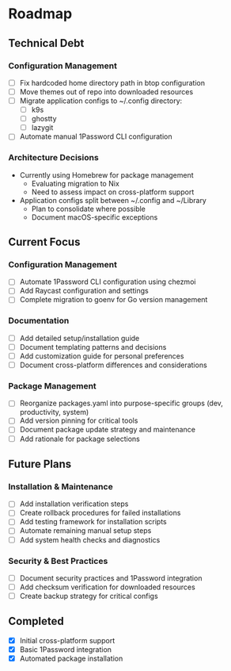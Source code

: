 # Roadmap

## Technical Debt

### Configuration Management

- [ ] Fix hardcoded home directory path in btop configuration
- [ ] Move themes out of repo into downloaded resources
- [ ] Migrate application configs to ~/.config directory:
  - [ ] k9s
  - [ ] ghostty
  - [ ] lazygit
- [ ] Automate manual 1Password CLI configuration

### Architecture Decisions

- Currently using Homebrew for package management
  - Evaluating migration to Nix
  - Need to assess impact on cross-platform support
- Application configs split between ~/.config and ~/Library
  - Plan to consolidate where possible
  - Document macOS-specific exceptions

## Current Focus

### Configuration Management

- [ ] Automate 1Password CLI configuration using chezmoi
- [ ] Add Raycast configuration and settings
- [ ] Complete migration to goenv for Go version management

### Documentation

- [ ] Add detailed setup/installation guide
- [ ] Document templating patterns and decisions
- [ ] Add customization guide for personal preferences
- [ ] Document cross-platform differences and considerations

### Package Management

- [ ] Reorganize packages.yaml into purpose-specific groups (dev, productivity, system)
- [ ] Add version pinning for critical tools
- [ ] Document package update strategy and maintenance
- [ ] Add rationale for package selections

## Future Plans

### Installation & Maintenance

- [ ] Add installation verification steps
- [ ] Create rollback procedures for failed installations
- [ ] Add testing framework for installation scripts
- [ ] Automate remaining manual setup steps
- [ ] Add system health checks and diagnostics

### Security & Best Practices

- [ ] Document security practices and 1Password integration
- [ ] Add checksum verification for downloaded resources
- [ ] Create backup strategy for critical configs

## Completed

- [x] Initial cross-platform support
- [x] Basic 1Password integration
- [x] Automated package installation
